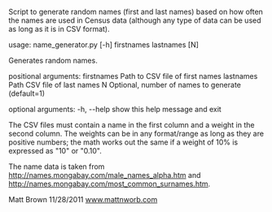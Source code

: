 Script to generate random names (first and last names) based on how often the names are used in Census data (although any type of data can be used as long as it is in CSV format).

usage: name_generator.py [-h] firstnames lastnames [N]

Generates random names.

positional arguments:
  firstnames  Path to CSV file of first names
  lastnames   Path CSV file of last names
  N           Optional, number of names to generate (default=1)

optional arguments:
  -h, --help  show this help message and exit

The CSV files must contain a name in the first column and a weight in the
second column. The weights can be in any format/range as long as they are
positive numbers; the math works out the same if a weight of 10% is expressed
as "10" or "0.10".


The name data is taken from http://names.mongabay.com/male_names_alpha.htm and http://names.mongabay.com/most_common_surnames.htm.

Matt Brown
11/28/2011
www.mattnworb.com
